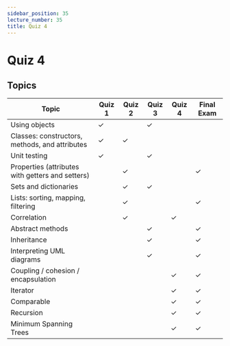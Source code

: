 ```yaml
---
sidebar_position: 35
lecture_number: 35
title: Quiz 4
---
```


# Quiz 4

## Topics

| Topic                                            | Quiz 1 | Quiz 2 | Quiz 3 | Quiz 4 | Final Exam |
| ------------------------------------------------ | ------ | ------ | ------ | ------ | ---------- |
| Using objects                                    |  ✓     |        | ✓      |        |            |
| Classes: constructors, methods, and attributes   |  ✓     |  ✓     |        |        |            |
| Unit testing                                     |  ✓     |        | ✓      |        |            |
| Properties (attributes with getters and setters) |        |  ✓     |        |        |  ✓         |
| Sets and dictionaries                            |        |  ✓     | ✓      |        |            |
| Lists: sorting, mapping, filtering               |        |  ✓     |        |        |  ✓         |
| Correlation                                      |        |  ✓     |        | ✓      |            |
| Abstract methods                                 |        |        | ✓      |        |  ✓         |
| Inheritance                                      |        |        | ✓      |        |  ✓         |
| Interpreting UML diagrams                        |        |        | ✓      |        |  ✓         |
| Coupling / cohesion / encapsulation              |        |        |        | ✓      |  ✓         |
| Iterator                                         |        |        |        | ✓      |  ✓         |
| Comparable                                       |        |        |        | ✓      |  ✓         |
| Recursion                                        |        |        |        | ✓      |  ✓         |
| Minimum Spanning Trees                           |        |        |        | ✓      |  ✓         |

